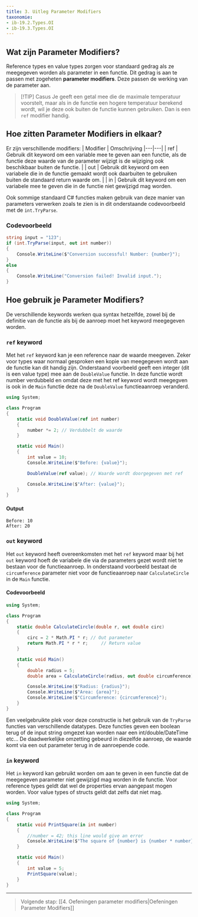 ```yaml
---
title: 3. Uitleg Parameter Modifiers
taxonomie:
- ib-19.2.Types.OI
- ib-19.3.Types.OI
---
```


## Wat zijn Parameter Modifiers?
Reference types en value types zorgen voor standaard gedrag als ze meegegeven worden als parameter in een functie. 
Dit gedrag is aan te passen met zogeheten **parameter modifiers**. Deze passen de werking van de parameter aan.

> [!TIP] Casus
> Je geeft een getal mee die de maximale temperatuur voorstelt, maar als in de functie een hogere temperatuur berekend wordt, wil je deze ook buiten de functie kunnen gebruiken. Dan is een `ref` modifier handig.

## Hoe zitten Parameter Modifiers in elkaar?
Er zijn verschillende modifiers:
| Modifier | Omschrijving
|---|---|
| ref | Gebruik dit keyword om een variable mee te geven aan een functie, als de functie deze waarde van de parameter wijzigt is de wijziging ook beschikbaar buiten de functie. |
| out | Gebruik dit keyword om een variabele die in de functie gemaakt wordt ook daarbuiten te gebruiken buiten de standaard return waarde om. | 
| in | Gebruik dit keyword om een variabele mee te geven die in de functie niet gewijzigd mag worden.

Ook sommige standaard C# functies maken gebruik van deze manier van parameters verwerken zoals te zien is in dit onderstaande codevoorbeeld met de `int.TryParse`. 

### Codevoorbeeld
```csharp
string input = "123";
if (int.TryParse(input, out int number))
{
    Console.WriteLine($"Conversion successful! Number: {number}");
}
else
{
    Console.WriteLine("Conversion failed! Invalid input.");
}
```

## Hoe gebruik je Parameter Modifiers?
De verschillende keywords werken qua syntax hetzelfde, zowel bij de definitie van de functie als bij de aanroep moet het keyword meegegeven worden. 

### `ref` keyword
Met het `ref` keyword kan je een reference naar de waarde meegeven. Zeker voor types waar normaal gesproken een kopie van meegegeven wordt aan de functie kan dit handig zijn.
Onderstaand voorbeeld geeft een integer (dit is een value type) mee aan de `DoubleValue` functie. In deze functie wordt number verdubbeld en omdat deze met het ref keyword wordt meegegven is ook in de `Main` functie deze na de `DoubleValue` functieaanroep veranderd.

```csharp
using System;

class Program
{
    static void DoubleValue(ref int number)
    {
        number *= 2; // Verdubbelt de waarde
    }

    static void Main()
    {
        int value = 10;
        Console.WriteLine($"Before: {value}");

        DoubleValue(ref value); // Waarde wordt doorgegeven met ref

        Console.WriteLine($"After: {value}");
    }
}
```
#### Output
```
Before: 10
After: 20
```

### `out` keyword
Het `out` keyword heeft overeenkomsten met het `ref` keyword maar bij het `out` keyword hoeft de variabele die via de parameters gezet wordt niet te bestaan voor de functieaanroep. In onderstaand voorbeeld bestaat de `circumference` parameter niet voor de functieaanroep naar `CalculateCircle` in de `Main` functie.


#### Codevoorbeeld
```csharp
using System;

class Program
{
    static double CalculateCircle(double r, out double circ)
    {
        circ = 2 * Math.PI * r; // Out parameter
        return Math.PI * r * r;     // Return value
    }

    static void Main()
    {
        double radius = 5;
        double area = CalculateCircle(radius, out double circumference);

        Console.WriteLine($"Radius: {radius}");
        Console.WriteLine($"Area: {area}");
        Console.WriteLine($"Circumference: {circumference}");
    }
}
```
Een veelgebruikte plek voor deze constructie is het gebruik van de `TryParse` functies van verschillende datatypes. Deze functies geven een boolean terug of de input string omgezet kan worden naar een int/double/DateTime etc... De daadwerkelijke omzetting gebeurd in diezelfde aanroep, de waarde komt via een out parameter terug in de aanroepende code.

### `in` keyword
Het `in` keyword kan gebruikt worden om aan te geven in een functie dat de meegegeven parameter niet gewijzigd mag worden in de functie. Voor reference types geldt dat wel de properties ervan aangepast mogen worden. Voor value types of structs geldt dat zelfs dat niet mag.

```csharp
using System;

class Program
{
    static void PrintSquare(in int number)
    {
        //number = 42; this line would give an error
        Console.WriteLine($"The square of {number} is {number * number}");
    }

    static void Main()
    {
        int value = 5;
        PrintSquare(value);
    }
}
```

---

> Volgende stap: [[4. Oefeningen parameter modifiers|Oefeningen Parameter Modifiers]]